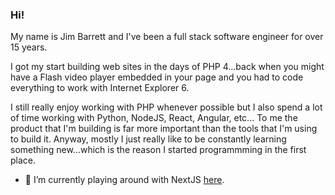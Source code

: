 ### Hi!

My name is Jim Barrett and I've been a full stack software engineer for over 15 years.

I got my start building web sites in the days of PHP 4...back when you might have a Flash video player 
embedded in your page and you had to code everything to work with Internet Explorer 6.

I still really enjoy working with PHP whenever possible but I also spend a lot of time working with Python, 
NodeJS, React, Angular, etc... To me the product that I'm building is far more important than the tools that 
I'm using to build it. Anyway, mostly I just really like to be constantly learning something new...which is 
the reason I started programmming in the first place.

- 🔭 I’m currently playing around with NextJS [here](https://github.com/jimbarrett/bible-verse-lookup).




<!--
**jimbarrett/jimbarrett** is a ✨ _special_ ✨ repository because its `README.md` (this file) appears on your GitHub profile.

Here are some ideas to get you started:

- 🔭 I’m currently working on ...
- 🌱 I’m currently learning ...
- 👯 I’m looking to collaborate on ...
- 🤔 I’m looking for help with ...
- 💬 Ask me about ...
- 📫 How to reach me: ...
- 😄 Pronouns: ...
- ⚡ Fun fact: ...
-->
